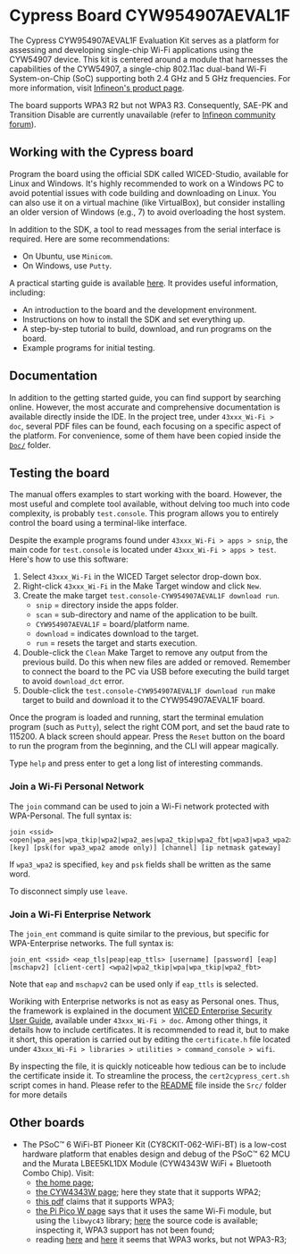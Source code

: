 # Cypress Board CYW954907AEVAL1F
The Cypress CYW954907AEVAL1F Evaluation Kit serves as a platform for assessing and developing single-chip Wi-Fi applications using the CYW54907 device.
This kit is centered around a module that harnesses the capabilities of the CYW54907, a single-chip 802.11ac dual-band Wi-Fi System-on-Chip (SoC) supporting both 2.4 GHz and 5 GHz frequencies.
For more information, visit [Infineon's product page](https://www.infineon.com/cms/en/product/evaluation-boards/cyw954907aeval1f/).

The board supports WPA3 R2 but not WPA3 R3. Consequently, SAE-PK and Transition Disable are currently unavailable (refer to [Infineon community forum](https://community.infineon.com/t5/AIROC-Wi-Fi-MCUs/CYW54907-with-SAE-PK-and-or-Transition-Disable/td-p/642416)).

## Working with the Cypress board
Program the board using the official SDK called WICED-Studio, available for Linux and Windows. It's highly recommended to work on a Windows PC to avoid potential issues with code building and downloading on Linux. You can also use it on a virtual machine (like VirtualBox), but consider installing an older version of Windows (e.g., 7) to avoid overloading the host system.

In addition to the SDK, a tool to read messages from the serial interface is required. Here are some recommendations:
- On Ubuntu, use `Minicom`.
- On Windows, use `Putty`.

A practical starting guide is available [here](https://www.infineon.com/dgdl/Infineon-CYW954907AEVAL1F_Evaluation_Kit_User_Guide-UserManual-v01_00-EN.pdf?fileId=8ac78c8c7d0d8da4017d0eff8331169e). It provides useful information, including:
- An introduction to the board and the development environment.
- Instructions on how to install the SDK and set everything up.
- A step-by-step tutorial to build, download, and run programs on the board.
- Example programs for initial testing.

## Documentation
In addition to the getting started guide, you can find support by searching online. However, the most accurate and comprehensive documentation is available directly inside the IDE. In the project tree, under `43xxx_Wi-Fi > doc`, several PDF files can be found, each focusing on a specific aspect of the platform. For convenience, some of them have been copied inside the [`Doc/`](Doc/) folder.

## Testing the board
The manual offers examples to start working with the board. However, the most useful and complete tool available, without delving too much into code complexity, is probably `test.console`. This program allows you to entirely control the board using a terminal-like interface.

Despite the example programs found under `43xxx_Wi-Fi > apps > snip`, the main code for `test.console` is located under `43xxx_Wi-Fi > apps > test`. Here's how to use this software:
1. Select `43xxx_Wi-Fi` in the WICED Target selector drop-down box.
2. Right-click `43xxx_Wi-Fi` in the Make Target window and click `New`.
3. Create the make target `test.console-CYW954907AEVAL1F download run`.
   - `snip` = directory inside the apps folder.
   - `scan` = sub-directory and name of the application to be built.
   - `CYW954907AEVAL1F` = board/platform name.
   - `download` = indicates download to the target.
   - `run` = resets the target and starts execution.
4. Double-click the `Clean` Make Target to remove any output from the previous build. Do this when new files are added or removed. Remember to connect the board to the PC via USB before executing the build target to avoid `download_dct` error.
5. Double-click the `test.console-CYW954907AEVAL1F download run` make target to build and download it to the CYW954907AEVAL1F board.

Once the program is loaded and running, start the terminal emulation program (such as `Putty`), select the right COM port, and set the baud rate to 115200. A black screen should appear. Press the `Reset` button on the board to run the program from the beginning, and the CLI will appear magically.

Type `help` and press enter to get a long list of interesting commands.

### Join a Wi-Fi Personal Network
The `join` command can be used to join a Wi-Fi network protected with WPA-Personal. The full syntax is:
```plain text
join <ssid> <open|wpa_aes|wpa_tkip|wpa2|wpa2_aes|wpa2_tkip|wpa2_fbt|wpa3|wpa3_wpa2> [key] [psk(for wpa3_wpa2 amode only)] [channel] [ip netmask gateway]
```
If `wpa3_wpa2` is specified, `key` and `psk` fields shall be written as the same word.

To disconnect simply use `leave`.

### Join a Wi-Fi Enterprise Network
The `join_ent` command is quite similar to the previous, but specific for WPA-Enterprise networks. The full syntax is:
```plain text
join_ent <ssid> <eap_tls|peap|eap_ttls> [username] [password] [eap] [mschapv2] [client-cert] <wpa2|wpa2_tkip|wpa|wpa_tkip|wpa2_fbt>
```
Note that `eap` and `mschapv2` can be used only if `eap_ttls` is selected.

Woriking with Enterprise networks is not as easy as Personal ones. Thus, the framework is explained in the document [WICED Enterprise Security User Guide](WICED-Enterprise_Security_User_Guide-Enterprise_Security_User_guide_002-22776_00_V.pdf), available under `43xxx_Wi-Fi > doc`.
Among other things, it details how to include certificates.
It is recommended to read it, but to make it short, this operation is carried out by editing the `certificate.h` file located under `43xxx_Wi-Fi > libraries > utilities > command_console > wifi`.

By inspecting the file, it is quickly noticeable how tedious can be to include the certificate inside it. To streamline the process, the `cert2cypress_cert.sh` script comes in hand. Please refer to the [README](Src/README.md) file inside the `Src/` folder for more details


## Other boards
- The PSoC™ 6 WiFi-BT Pioneer Kit (CY8CKIT-062-WiFi-BT) is a low-cost hardware platform that enables design and debug of the PSoC™ 62 MCU and the Murata LBEE5KL1DX Module (CYW4343W WiFi + Bluetooth Combo Chip).
    Visit:
    - [the home page](https://www.infineon.com/cms/en/product/evaluation-boards/cy8ckit-062-wifi-bt/);
    - [the CYW4343W page](https://www.infineon.com/cms/en/product/wireless-connectivity/airoc-wi-fi-plus-bluetooth-combos/wi-fi-4-802.11n/cyw4343w/); here they state that it supports WPA2;
    - [this pdf](https://www.infineon.com/dgdl/Infineon-CYW4343W_Single-chip_ultra-low_power_IEEE_802.11b_g_nMAC_baseband_radio_with_integrated_Bluetooth_4.2_for_IoT_applications-ProductBrief-v03_00-EN.pdf?fileId=8ac78c8c7d0d8da4017d0f6643ff542e) claims that it supports WPA3;
    - [the Pi Pico W page](https://www.raspberrypi.com/documentation/microcontrollers/raspberry-pi-pico.html) says that it uses the same Wi-Fi module, but using the `libwyc43` library; [here](https://github.com/georgerobotics/cyw43-driver/tree/195dfcc10bb6f379e3dea45147590db2203d3c7b/src) the source code is available; inspecting it, WPA3 support has not been found;
    - reading [here](https://iotexpert.com/category/devkits/cy8ckit-062-wifi-bt/) and [here]() it seems that WPA3 works, but not WPA3-R3; 

